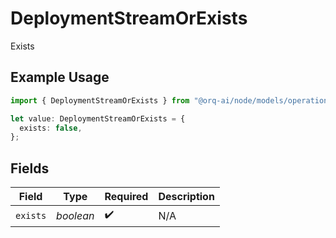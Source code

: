 # DeploymentStreamOrExists

Exists

## Example Usage

```typescript
import { DeploymentStreamOrExists } from "@orq-ai/node/models/operations";

let value: DeploymentStreamOrExists = {
  exists: false,
};
```

## Fields

| Field              | Type               | Required           | Description        |
| ------------------ | ------------------ | ------------------ | ------------------ |
| `exists`           | *boolean*          | :heavy_check_mark: | N/A                |